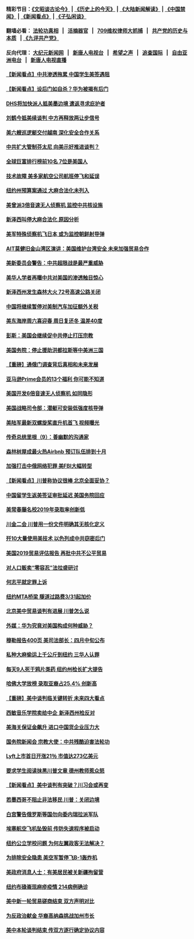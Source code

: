 #### 精彩节目：[《文昭谈古论今》](http://134.209.198.168/wenzhao) | [《历史上的今天》](http://134.209.198.168/today-in-history) | [《大陆新闻解读》](http://134.209.198.168/ntdtv-comedy) | [《中国禁闻》](http://134.209.198.168/ntdtv-news) | [《新闻看点》](http://134.209.198.168/news-insight) | [《子弘闲谈》](http://134.209.198.168/zihongxiantan/) 

  #### 翻墙必看： [法轮功真相](http://134.209.198.168:10000/videos/truth.html) &nbsp;&nbsp;|&nbsp;&nbsp; [活摘器官](http://134.209.198.168:10000/videos/res/Organs/) &nbsp;&nbsp;|&nbsp;&nbsp; [709维权律师大抓捕](http://134.209.198.168:10000/videos/709/) &nbsp;&nbsp;|&nbsp;&nbsp; [共产党的历史与本质](http://134.209.198.168:10000/videos/ccp.html) &nbsp;&nbsp;| [《九评共产党》](http://134.209.198.168:10000/videos/jiuping/) 

#### 反向代理： [大纪元新闻网](http://134.209.198.168:10080/) &nbsp;&nbsp;|&nbsp;&nbsp; [新唐人电视台](http://134.209.198.168:8000/) &nbsp;&nbsp;|&nbsp;&nbsp; [希望之声](http://134.209.198.168:8200/) &nbsp;&nbsp;|&nbsp;&nbsp; [追查国际](http://134.209.198.168:10010/) &nbsp;&nbsp;|&nbsp;&nbsp; [自由亚洲电台](http://134.209.198.168:9800/) &nbsp;&nbsp;|&nbsp;&nbsp; [新唐人电视直播](http://134.209.198.168/) 

#### [【新闻看点】中共渗透拖累 中国学生美签遇阻](../pages/nsc412/n11155955.md?t=04012137) 

#### [【新闻看点】设后门如自杀？华为被揭有后门](../pages/nsc412/n11155722.md?t=04012137) 

#### [DHS将加快派人抵美墨边境 遣返寻求庇护者](../pages/nsc412/n11155878.md?t=04012137) 

#### [刘鹤今抵美续谈判 中方再释放两让步信号](../pages/nsc412/n11155920.md?t=04012137) 

#### [美六艘巡逻艇交付越南 深化安全合作关系](../pages/nsc412/n11155740.md?t=04012137) 

#### [中共扩大管制芬太尼 向美示好推进谈判？](../pages/nsc412/n11155762.md?t=04012137) 

#### [全球巨富排行榜前10名 7位是美国人](../pages/nsc412/n11155641.md?t=04012137) 

#### [技术故障 美多家航空公司航班停飞和延误](../pages/nsc412/n11155658.md?t=04012137) 

#### [纽约州预算案通过 大麻合法化未列入](../pages/nsc412/n11155338.md?t=04012137) 

#### [美曾派3倍音速无人侦察机 监控中共核设施](../pages/nsc412/n11155218.md?t=04012137) 

#### [新泽西叫停大麻合法化 原因分析](../pages/nsc412/n11155324.md?t=04012137) 

#### [美军特殊侦察机飞日本 或为监控朝鲜射导弹](../pages/nsc412/n11154756.md?t=04012137) 

#### [AIT莫健旧金山湾区演讲：美国维护台湾安全 未来加强贸易合作](../pages/nsc412/n11154656.md?t=04012137) 

#### [美新委员会警告：中共超限战是最严重威胁](../pages/nsc412/n11153754.md?t=04012137) 

#### [美华人学者再曝中共对美国的渗透触目惊心](../pages/nsc412/n11150248.md?t=04012137) 

#### [新泽西州发生森林大火 72号高速公路关闭](../pages/nsc412/n11153542.md?t=04012137) 

#### [中国将继续暂停对美制汽车加征额外关税](../pages/nsc412/n11153472.md?t=04012137) 

#### [美东海岸周六喜迎春 周日复还冬 温差40度](../pages/nsc412/n11153370.md?t=04012137) 

#### [彭斯：美国会继续促中共停止打压宗教](../pages/nsc412/n11153230.md?t=04012137) 

#### [美国务院：停止援助洪都拉斯等中美洲三国](../pages/nsc412/n11152947.md?t=04012137) 

#### [【重磅】通俄门调查背后真相和未来发展](../pages/nsc412/n11149763.md?t=04012137) 

#### [亚马逊Prime会员的13个福利 你可能不知道](../pages/nsc412/n11110603.md?t=04012137) 

#### [美国开发6倍音速无人侦察机 如同隐形](../pages/nsc412/n11152824.md?t=04012137) 

#### [美国战略司令部：潜艇可安装低强度核导弹](../pages/nsc412/n11152538.md?t=04012137) 

#### [美陆军最新双螺旋桨直升机首飞 视频曝光](../pages/nsc412/n11142593.md?t=04012137) 

#### [传奇总统里根（9）：善幽默的沟通家](../pages/nsc412/n11151700.md?t=04012137) 

#### [森林树屋成最火热Airbnb 预订队伍排到十月](../pages/nsc412/n11151820.md?t=04012137) 

#### [加强打击中俄网络犯罪 美FBI大幅转型](../pages/nsc412/n11151611.md?t=04012137) 

#### [【新闻看点】川普称协议很棒 北京全面妥协？](../pages/nsc412/n11151468.md?t=04012137) 

#### [中国留学生返美签证审批延迟 美国务院回应](../pages/nsc412/n11151314.md?t=04012137) 

#### [美常春藤名校2019年录取率创新低](../pages/nsc412/n11151277.md?t=04012137) 

#### [川金二会 川普用一份文件明确其无核化定义](../pages/nsc412/n11151140.md?t=04012137) 

#### [歼10大量使用美技术 以色列成中共窃密后门](../pages/nsc412/n11143429.md?t=04012137) 

#### [美国2019贸易评估报告 再批中共不公平贸易](../pages/nsc412/n11150818.md?t=04012137) 

#### [对人口贩卖“零容忍”法拉盛研讨](../pages/nsc412/n11150877.md?t=04012137) 

#### [何志平就定罪上诉](../pages/nsc412/n11150869.md?t=04012137) 

#### [纽约MTA桥梁 隧道过路费3/31起加价](../pages/nsc412/n11150854.md?t=04012137) 

#### [北京美中贸易谈判有进展 川普怎么说](../pages/nsc412/n11150224.md?t=04012137) 

#### [外媒：华为究竟对美国构成何种威胁？](../pages/nsc412/n11149562.md?t=04012137) 

#### [穆勒报告400页 美司法部长：四月中旬公布](../pages/nsc412/n11150091.md?t=04012137) 

#### [私种大麻偷运上千公斤到纽约 三华人认罪](../pages/nsc412/n11148686.md?t=04012137) 

#### [每天9人死于鸦片类药 纽约州检长扩大提告](../pages/nsc412/n11148700.md?t=04012137) 

#### [哈佛大学放榜 录取亚裔占25.4% 创新高](../pages/nsc412/n11149841.md?t=04012137) 

#### [【重磅】美中谈判临关键转折 未来四大看点](../pages/nsc412/n11149718.md?t=04012137) 

#### [西敏音乐学院卖给中企 新泽西州检反对](../pages/nsc412/n11149680.md?t=04012137) 

#### [美海关保证金飙升 进口中国货企业压力大](../pages/nsc412/n11149090.md?t=04012137) 

#### [国务院新闻会 宗教大使：中共残酷迫害法轮功](../pages/nsc412/n11149870.md?t=04012137) 

#### [Lyft上市首日开涨21％ 市值达273亿美元](../pages/nsc412/n11149695.md?t=04012137) 

#### [要求学生阅读抹黑川普文章 德州教师惹众怒](../pages/nsc412/n11149736.md?t=04012137) 

#### [【新闻看点】美中谈判有突破？川习会或再变](../pages/nsc412/n11149469.md?t=04012137) 

#### [若墨西哥不阻止非法移民 川普：关闭边境](../pages/nsc412/n11149488.md?t=04012137) 

#### [白宫警告俄罗斯等国勿向委内瑞拉派军队](../pages/nsc412/n11149658.md?t=04012137) 

#### [埃塞航空飞机坠毁前 传防失速程序被启动](../pages/nsc412/n11149281.md?t=04012137) 

#### [纽约公立学校问题 为何左翼政客无法解决？](../pages/nsc412/n11148665.md?t=04012137) 

#### [为排除安全隐患 美空军暂停飞B-1轰炸机](../pages/nsc412/n11149312.md?t=04012137) 

#### [美政府消息人士：有美居民被关新疆拘留营](../pages/nsc412/n11149339.md?t=04012137) 

#### [纽约布碌崙现麻疹疫情 214病例确诊](../pages/nsc412/n11148696.md?t=04012137) 

#### [美中新一轮贸易磋商结束 双方声明对比](../pages/nsc412/n11149183.md?t=04012137) 

#### [为反政治献金 华裔高纳森挑战加州市长](../pages/nsc412/n11147254.md?t=04012137) 

#### [美中本轮谈判结束 传双方逐行确定协议内容](../pages/nsc412/n11148669.md?t=04012137) 

